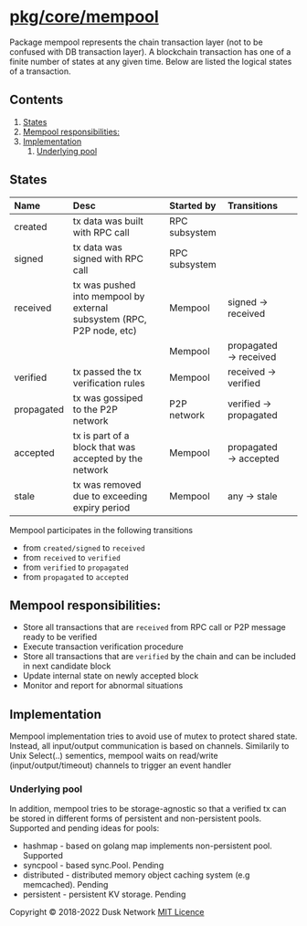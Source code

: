 # [pkg/core/mempool](./pkg/core/mempool)

Package mempool represents the chain transaction layer \(not to be confused with
DB transaction layer\). A blockchain transaction has one of a finite number of
states at any given time. Below are listed the logical states of a transaction.

<!-- ToC start -->
##  Contents

   1. [States](#states)
   1. [Mempool responsibilities:](#mempool-responsibilities:)
   1. [Implementation](#implementation)
      1. [Underlying pool](#underlying-pool)
<!-- ToC end -->

## States

| Name | Desc |  | Started by | Transitions |  |
| :--- | :--- | :--- | :--- | :--- | :--- |
| created | tx data was built with RPC call |  | RPC subsystem |  |  |
| signed | tx data was signed with RPC call |  | RPC subsystem |  |  |
| received | tx was pushed into mempool by external subsystem \(RPC, P2P node, etc\) |  | Mempool | signed -&gt; received |  |
|  |  |  | Mempool | propagated -&gt; received |  |
| verified | tx passed the tx verification rules |  | Mempool | received -&gt; verified |  |
| propagated | tx was gossiped to the P2P network |  | P2P network | verified -&gt; propagated |  |
| accepted | tx is part of a block that was accepted by the network |  | Mempool | propagated -&gt; accepted |  |
| stale | tx was removed due to exceeding expiry period |  | Mempool | any -&gt; stale |  |

Mempool participates in the following transitions

* from `created/signed` to `received`
* from `received` to `verified`
* from `verified` to `propagated`
* from `propagated` to `accepted`

## Mempool responsibilities:

* Store all transactions that are `received` from RPC call or P2P message ready
  to be verified
* Execute transaction verification procedure
* Store all transactions that are `verified` by the chain and can be included in
  next candidate block
* Update internal state on newly accepted block
* Monitor and report for abnormal situations

## Implementation

Mempool implementation tries to avoid use of mutex to protect shared state.
Instead, all input/output communication is based on channels. Similarily to Unix
Select\(..\) sementics, mempool waits on read/write \(input/output/timeout\)
channels to trigger an event handler

### Underlying pool

In addition, mempool tries to be storage-agnostic so that a verified tx can be
stored in different forms of persistent and non-persistent pools. Supported and
pending ideas for pools:

* hashmap - based on golang map implements non-persistent pool. Supported
* syncpool - based sync.Pool. Pending
* distributed - distributed memory object caching system \(e.g memcached\).
  Pending
* persistent - persistent KV storage. Pending

Copyright © 2018-2022 Dusk Network
[MIT Licence](https://github.com/dusk-network/dusk-blockchain/blob/master/LICENSE)
